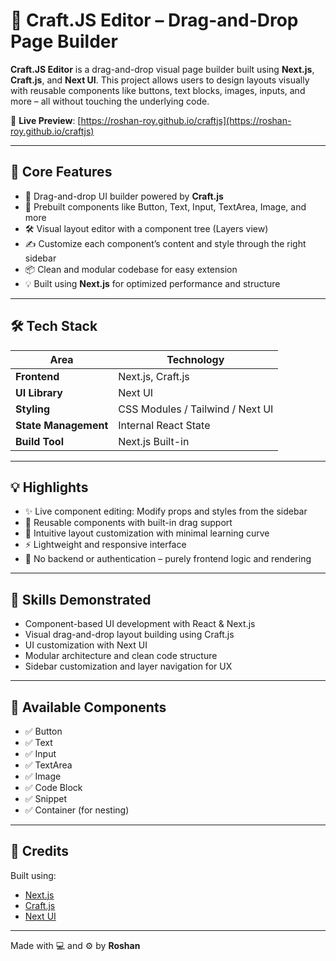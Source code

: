 # 🧩 Craft.JS Editor – Drag-and-Drop Page Builder

**Craft.JS Editor** is a drag-and-drop visual page builder built using **Next.js**, **Craft.js**, and **Next UI**. This project allows users to design layouts visually with reusable components like buttons, text blocks, images, inputs, and more – all without touching the underlying code.

🔗 **Live Preview**: [https://roshan-roy.github.io/craftjs](https://roshan-roy.github.io/craftjs)

---

## 🚀 Core Features

- 🔲 Drag-and-drop UI builder powered by **Craft.js**
- 🧱 Prebuilt components like Button, Text, Input, TextArea, Image, and more
- 🛠 Visual layout editor with a component tree (Layers view)
- ✍️ Customize each component’s content and style through the right sidebar
- 📦 Clean and modular codebase for easy extension
- 💡 Built using **Next.js** for optimized performance and structure

---

## 🛠 Tech Stack

| Area                | Technology            |
|---------------------|-----------------------|
| **Frontend**         | Next.js, Craft.js     |
| **UI Library**       | Next UI              |
| **Styling**          | CSS Modules / Tailwind / Next UI |
| **State Management** | Internal React State |
| **Build Tool**       | Next.js Built-in     |

---

## 💡 Highlights

- ✨ Live component editing: Modify props and styles from the sidebar
- 🧩 Reusable components with built-in drag support
- 🎯 Intuitive layout customization with minimal learning curve
- ⚡ Lightweight and responsive interface
- 🧠 No backend or authentication – purely frontend logic and rendering

---

## 🧠 Skills Demonstrated

- Component-based UI development with React & Next.js
- Visual drag-and-drop layout building using Craft.js
- UI customization with Next UI
- Modular architecture and clean code structure
- Sidebar customization and layer navigation for UX

---

## 📁 Available Components

- ✅ Button
- ✅ Text
- ✅ Input
- ✅ TextArea
- ✅ Image
- ✅ Code Block
- ✅ Snippet
- ✅ Container (for nesting)

---

## 🔗 Credits

Built using:

- [Next.js](https://nextjs.org/)
- [Craft.js](https://craft.js.org/)
- [Next UI](https://nextui.org/)

---

Made with 💻 and ⚙️ by **Roshan**
